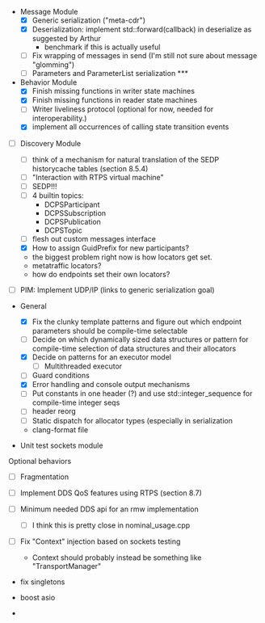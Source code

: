 

- Message Module
  - [x] Generic serialization ("meta-cdr")
  - [x] Deserialization: implement std::forward(callback) in deserialize as suggested by Arthur
    - benchmark if this is actually useful
  - [ ] Fix wrapping of messages in send (I'm still not sure about message "glomming")
  - [ ] Parameters and ParameterList serialization ***
- Behavior Module
  - [x] Finish missing functions in writer state machines
  - [x] Finish missing functions in reader state machines
  - [ ] Writer liveliness protocol (optional for now, needed for interoperability.)
  - [x] implement all occurrences of calling state transition events

- [ ] Discovery Module
  - [ ] think of a mechanism for natural translation of the SEDP historycache tables (section 8.5.4)
  - [ ] "Interaction with RTPS virtual machine"
  - [ ] SEDP!!!
  - [ ] 4 builtin topics:
    - DCPSParticipant
    - DCPSSubscription
    - DCPSPublication
    - DCPSTopic
  - [ ] flesh out custom messages interface
  - [x] How to assign GuidPrefix for new participants?
  - the biggest problem right now is how locators get set.
  - metatraffic locators?
  - how do endpoints set their own locators?

- [ ] PIM: Implement UDP/IP (links to generic serialization goal)

- General
  - [x] Fix the clunky template patterns and figure out which endpoint parameters should be compile-time selectable
  - [ ] Decide on which dynamically sized data structures or pattern for compile-time selection of data structures and their allocators
  - [x] Decide on patterns for an executor model
    - [ ] Multithreaded executor
  - [ ] Guard conditions
  - [x] Error handling and console output mechanisms
  - [ ] Put constants in one header (?) and use std::integer_sequence for compile-time integer seqs
  - [ ] header reorg
  - [ ] Static dispatch for allocator types (especially in serialization
  - clang-format file

- Unit test sockets module

Optional behaviors
  - [ ] Fragmentation
  - [ ] Implement DDS QoS features using RTPS (section 8.7)

- [ ] Minimum needed DDS api for an rmw implementation
  - [ ] I think this is pretty close in nominal_usage.cpp


- [ ] Fix "Context" injection based on sockets testing
  - Context should probably instead be something like "TransportManager"

- fix singletons

- boost asio
- 
